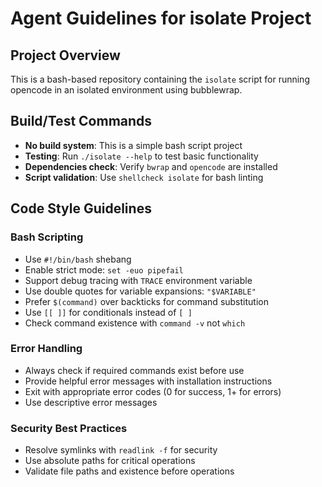# Agent Guidelines for isolate Project

## Project Overview
This is a bash-based repository containing the `isolate` script for running opencode in an isolated environment using bubblewrap.

## Build/Test Commands
- **No build system**: This is a simple bash script project
- **Testing**: Run `./isolate --help` to test basic functionality
- **Dependencies check**: Verify `bwrap` and `opencode` are installed
- **Script validation**: Use `shellcheck isolate` for bash linting

## Code Style Guidelines

### Bash Scripting
- Use `#!/bin/bash` shebang
- Enable strict mode: `set -euo pipefail`
- Support debug tracing with `TRACE` environment variable
- Use double quotes for variable expansions: `"$VARIABLE"`
- Prefer `$(command)` over backticks for command substitution
- Use `[[ ]]` for conditionals instead of `[ ]`
- Check command existence with `command -v` not `which`

### Error Handling
- Always check if required commands exist before use
- Provide helpful error messages with installation instructions
- Exit with appropriate error codes (0 for success, 1+ for errors)
- Use descriptive error messages

### Security Best Practices
- Resolve symlinks with `readlink -f` for security
- Use absolute paths for critical operations
- Validate file paths and existence before operations